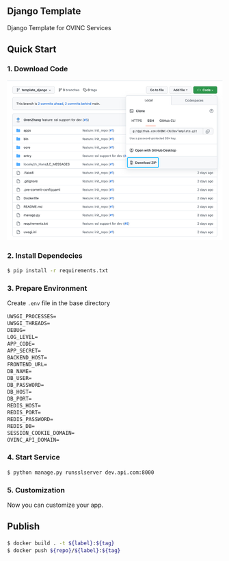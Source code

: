 ## Django Template

Django Template for OVINC Services

## Quick Start

### 1. Download Code

![img.png](statics/quickstart.png)

### 2. Install Dependecies

```bash
$ pip install -r requirements.txt
```

### 3. Prepare Environment

Create `.env` file in the base directory

```env
UWSGI_PROCESSES=
UWSGI_THREADS=
DEBUG=
LOG_LEVEL=
APP_CODE=
APP_SECRET=
BACKEND_HOST=
FRONTEND_URL=
DB_NAME=
DB_USER=
DB_PASSWORD=
DB_HOST=
DB_PORT=
REDIS_HOST=
REDIS_PORT=
REDIS_PASSWORD=
REDIS_DB=
SESSION_COOKIE_DOMAIN=
OVINC_API_DOMAIN=
```

### 4. Start Service

```bash
$ python manage.py runsslserver dev.api.com:8000
```

### 5. Customization

Now you can customize your app.

## Publish

```bash
$ docker build . -t ${label}:${tag}
$ docker push ${repo}/${label}:${tag}
```
